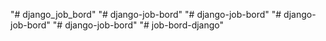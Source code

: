 "# django_job_bord" 
"# django-job-bord" 
"# django-job-bord" 
"# django-job-bord" 
"# django-job-bord" 
"# job-bord-django" 
